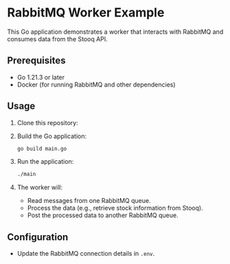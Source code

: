 # RabbitMQ Worker Example

This Go application demonstrates a worker that interacts with RabbitMQ and consumes data from the Stooq API.

## Prerequisites

- Go 1.21.3 or later
- Docker (for running RabbitMQ and other dependencies)

## Usage

1. Clone this repository: 

2. Build the Go application:

    ```bash
    go build main.go
    ```

3. Run the application:

    ```bash
    ./main
    ```

4. The worker will:
   - Read messages from one RabbitMQ queue.
   - Process the data (e.g., retrieve stock information from Stooq).
   - Post the processed data to another RabbitMQ queue.

## Configuration

- Update the RabbitMQ connection details in `.env`.

